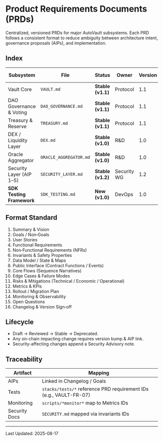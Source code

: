 # Product Requirements Documents (PRDs)

Centralized, versioned PRDs for major AutoVault subsystems. Each PRD follows a consistent format to reduce ambiguity between architecture intent, governance proposals (AIPs), and implementation.

## Index

| Subsystem | File | Status | Owner | Version | Last Updated |
|-----------|------|--------|-------|---------|--------------|
| Vault Core | `VAULT.md` | **Stable (v1.1)** | Protocol | 1.1 | 2025-08-18 |
| DAO Governance & Voting | `DAO_GOVERNANCE.md` | **Stable (v1.1)** | Protocol | 1.1 | 2025-08-18 |
| Treasury & Reserve | `TREASURY.md` | **Stable (v1.1)** | Protocol | 1.1 | 2025-08-18 |
| DEX / Liquidity Layer | `DEX.md` | **Stable (v1.0)** | R&D | 1.0 | 2025-08-18 |
| Oracle Aggregator | `ORACLE_AGGREGATOR.md` | **Stable (v1.0)** | R&D | 1.0 | 2025-08-18 |
| Security Layer (AIP 1–5) | `SECURITY_LAYER.md` | **Stable (v1.2)** | Security WG | 1.2 | 2025-08-18 |
| **SDK Testing Framework** | `SDK_TESTING.md` | **New (v1.0)** | DevOps | 1.0 | 2025-08-18 |

## Format Standard

1. Summary & Vision  
2. Goals / Non‑Goals  
3. User Stories  
4. Functional Requirements  
5. Non‑Functional Requirements (NFRs)  
6. Invariants & Safety Properties  
7. Data Model / State & Maps  
8. Public Interface (Contract Functions / Events)  
9. Core Flows (Sequence Narratives)  
10. Edge Cases & Failure Modes  
11. Risks & Mitigations (Technical / Economic / Operational)  
12. Metrics & KPIs  
13. Rollout / Migration Plan  
14. Monitoring & Observability  
15. Open Questions  
16. Changelog & Version Sign‑off  

## Lifecycle

- Draft → Reviewed → Stable → Deprecated.  
- Any on-chain impacting change requires version bump & AIP link.  
- Security-affecting changes append a Security Advisory note.

## Traceability

| Artifact | Mapping |
|----------|---------|
| AIPs | Linked in Changelog / Goals |
| Tests | `stacks/tests/*` reference PRD requirement IDs (e.g., VAULT-FR-07) |
| Monitoring | `scripts/*monitor*` map to Metrics IDs |
| Security Docs | `SECURITY.md` mapped via invariants IDs |

---
Last Updated: 2025-08-17
